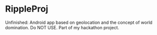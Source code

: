 # RippleProj
Unfinished: Android app based on geolocation and the concept of world domination. Do NOT USE. Part of my hackathon project. 
